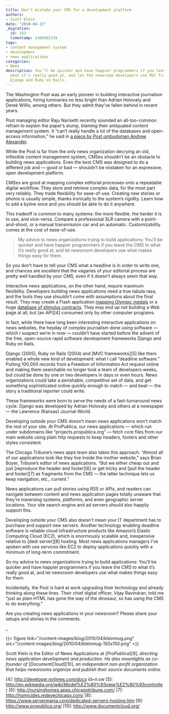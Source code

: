 ```yaml
---
title: Don’t mistake your CMS for a development platform
authors:
- Scott Klein
date: "2010-04-13"
_migration:
  id: 353
  timestamp: 1486602238
tags:
- content management system
- development
- news applications
categories:
- News
description: You’ll be quicker and have happier programmers if you leave the CMS to
  what it’s really good at, and let the newsroom developers use MVC frameworks like
  Django and Ruby on Rails.
---
```


The Washington Post was an early pioneer in building interactive journalism applications, hiring luminaries no less bright than Adrian Holovaty and Derek Willis, among others. But they admit they’ve fallen behind in recent years.

Post managing editor Raju Narisetti recently sounded an all-too-common refrain to explain the paper&#8217;s slump, blaming their antiquated content management system. It &#8220;can&#8217;t really handle a lot of the databases and open-access information,&#8221; he said in [a piece by Post ombudsman Andrew Alexander][1].

While the Post is far from the only news organization decrying an old, inflexible content management system, CMSes shouldn&#8217;t be an obstacle to building news applications. Even the best CMS was designed to do a different job and &#8212; good or bad &#8212; shouldn&#8217;t be mistaken for an expressive, open development platform.

CMSes are good at mapping complex editorial processes onto a repeatable digital workflow. They store and retrieve complex data, for the most part very reliably. They trade flexibility for ease-of-use. Creating new stories or photos is usually simple, thanks ironically to the system&#8217;s rigidity. Learn how to add a byline once and you should be able to do it anywhere.

This tradeoff is common to many systems: the more flexible, the harder it is to use, and vice-versa. Compare a professional SLR camera with a point-and-shoot, or a manual transmission car and an automatic. Customizability comes at the cost of ease-of-use.

> My advice to news organizations trying to build applications: You’ll be quicker and have happier programmers if you leave the CMS to what it’s really good at, and let newsroom developers use what makes things easy for them.

So you don’t have to tell your CMS what a headline is in order to write one, and chances are excellent that the vagaries of your editorial process are pretty well handled by your CMS, even if it doesn’t always seem that way.

Interactive news applications, on the other hand, require maximum flexibility. Developers building news applications need a true tabula rasa, and the tools they use shouldn&#8217;t come with assumptions about the final result. They may create a Flash application [mapping Olympic medals][2] or a huge [database of stimulus contracts][3]. They may end up not building a Web page at all, but [an API][4] consumed only by other computer programs.

In fact, while there have long been interesting interactive applications on news websites, the heyday of complex journalism done using software &#8212; which I suspect we’re in now &#8212; couldn’t have started before the advent of the free, open-source rapid software development frameworks Django and Ruby on Rails.

Django (2005), Ruby on Rails (2004) and [MVC frameworks][5] like them enabled a whole new kind of development: what I call “deadline software.” Putting 100,000 records from a Freedom of Information Act request online and making them searchable no longer took a team of developers weeks, but could be done by one or two developers in days or even hours. News organizations could take a perishable, competitive set of data, and get something sophisticated online quickly enough to match &#8212; and beat &#8212; the story a traditional reporter could write.

These frameworks were born to serve the needs of a fast-turnaround news cycle. Django was developed by Adrian Holovaty and others at a newspaper &#8212; the Lawrence (Kansas) Journal-World.

Developing outside your CMS doesn’t mean news applications won&#8217;t match the rest of your site. At ProPublica, our news applications &#8212; which run under subdomains like &#8220;projects.propublica.org&#8221; &#8212; fetch core files from our main website using plain http requests to keep headers, footers and other styles consistent.

The Chicago Tribune&#8217;s news apps team also takes this approach. &#8220;Almost all of our applications look like they live inside the mother website,&#8221; says Brian Boyer, Tribune&#8217;s editor of news applications. &#8220;But we either cheap out and just [reproduce the header and footer][6] or get tricky and [pull the header and footer][7] as fragments from the CMS &#8212; the latter technique lets us keep navigation, etc., current.&#8221;

News applications can pull stories using RSS or APIs, and readers can navigate between content and news application pages totally unaware that they&#8217;re traversing systems, platforms, and even geographic server locations. Your site search engine and ad servers should also happily support this.

Developing outside your CMS also doesn&#8217;t mean your IT department has to purchase and support new servers. Another technology enabling deadline software is reliable cloud infrastructure products like Amazon’s Elastic Computing Cloud (EC2), which is enormously scalable and, inexpensive relative to [dedi server][8] hosting. Most news applications managers I&#8217;ve spoken with use services like EC2 to deploy applications quickly with a minimum of long-term commitment.

So my advice to news organizations trying to build applications: You’ll be quicker and have happier programmers if you leave the CMS to what it’s really good at, and let newsroom developers use what makes things easy for them.

Incidentally, the Post is hard at work upgrading their technology and already thinking along these lines. Their chief digital officer, Vijay Ravindran, told me &#8220;just as plain HTML has gone the way of the dinosaur, so has using the CMS to do everything.&#8221;

Are you creating news applications in your newsroom? Please share your setups and stories in the comments.

_

{{< figure link="/content-images/blog/2010/04/kleinmug.png" src="/content-images/blog/2010/04/kleinmug-150x150.png" >}}</p> 

Scott Klein is the Editor of News Applications at </em>[_ProPublica_][9]_, directing news application development and production. He also moonlights as co-founder of_ [_DocumentCloud_][10]_, an independent non-profit organization that helps newsrooms organize and publish their source documents online._

 [1]: http://www.washingtonpost.com/wp-dyn/content/article/2010/03/12/AR2010031203408.html
 [2]: http://2010games.nytimes.com/medals/map.html
 [3]: http://projects.propublica.org/recovery/
 [4]: http://developer.nytimes.com/docs id=n:sw
 [5]: http://en.wikipedia.org/wiki/Model%E2%80%93view%E2%80%93controller
 [6]: http://nursinghomes.apps.chicagotribune.com/
 [7]: http://homicides.redeyechicago.com/
 [8]: https://www.servermania.com/dedicated-servers-hosting.htm
 [9]: http://www.propublica.org/
 [10]: http://www.documentcloud.org/
